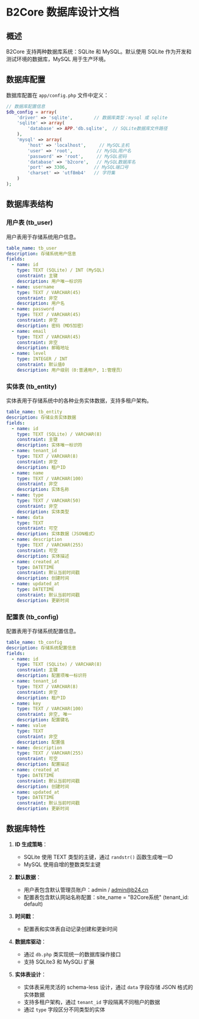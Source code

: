 # B2Core 数据库设计文档

## 概述
B2Core 支持两种数据库系统：SQLite 和 MySQL。默认使用 SQLite 作为开发和测试环境的数据库，MySQL 用于生产环境。

## 数据库配置
数据库配置在 `app/config.php` 文件中定义：

```php
// 数据库配置信息
$db_config = array(
    'driver' => 'sqlite',        // 数据库类型：mysql 或 sqlite
    'sqlite' => array(
        'database' => APP.'db.sqlite',  // SQLite数据库文件路径
    ),
    'mysql' => array(
        'host' => 'localhost',     // MySQL主机
        'user' => 'root',         // MySQL用户名
        'password' => 'root',     // MySQL密码
        'database' => 'b2core',   // MySQL数据库名
        'port' => 3306,          // MySQL端口号
        'charset' => 'utf8mb4'   // 字符集
    )
);
```

## 数据库表结构

### 用户表 (tb_user)

用户表用于存储系统用户信息。

```yaml
table_name: tb_user
description: 存储系统用户信息
fields:
  - name: id
    type: TEXT (SQLite) / INT (MySQL)
    constraint: 主键
    description: 用户唯一标识符
  - name: username
    type: TEXT / VARCHAR(45)
    constraint: 非空
    description: 用户名
  - name: password
    type: TEXT / VARCHAR(45)
    constraint: 非空
    description: 密码（MD5加密）
  - name: email
    type: TEXT / VARCHAR(45)
    constraint: 非空
    description: 邮箱地址
  - name: level
    type: INTEGER / INT
    constraint: 默认值0
    description: 用户级别（0:普通用户, 1:管理员）
```


### 实体表 (tb_entity)

实体表用于存储系统中的各种业务实体数据，支持多租户架构。

```yaml
table_name: tb_entity
description: 存储业务实体数据
fields:
  - name: id
    type: TEXT (SQLite) / VARCHAR(8)
    constraint: 主键
    description: 实体唯一标识符
  - name: tenant_id
    type: TEXT / VARCHAR(8)
    constraint: 非空
    description: 租户ID
  - name: name
    type: TEXT / VARCHAR(100)
    constraint: 非空
    description: 实体名称
  - name: type
    type: TEXT / VARCHAR(50)
    constraint: 非空
    description: 实体类型
  - name: data
    type: TEXT
    constraint: 可空
    description: 实体数据（JSON格式）
  - name: description
    type: TEXT / VARCHAR(255)
    constraint: 可空
    description: 实体描述
  - name: created_at
    type: DATETIME
    constraint: 默认当前时间戳
    description: 创建时间
  - name: updated_at
    type: DATETIME
    constraint: 默认当前时间戳
    description: 更新时间
```



### 配置表 (tb_config)

配置表用于存储系统配置信息。

```yaml
table_name: tb_config
description: 存储系统配置信息
fields:
  - name: id
    type: TEXT (SQLite) / VARCHAR(8)
    constraint: 主键
    description: 配置项唯一标识符
  - name: tenant_id
    type: TEXT / VARCHAR(8)
    constraint: 非空
    description: 租户ID
  - name: key
    type: TEXT / VARCHAR(100)
    constraint: 非空, 唯一
    description: 配置键名
  - name: value
    type: TEXT
    constraint: 非空
    description: 配置值
  - name: description
    type: TEXT / VARCHAR(255)
    constraint: 可空
    description: 配置描述
  - name: created_at
    type: DATETIME
    constraint: 默认当前时间戳
    description: 创建时间
  - name: updated_at
    type: DATETIME
    constraint: 默认当前时间戳
    description: 更新时间
```

## 数据库特性

1. **ID 生成策略**：
   - SQLite 使用 TEXT 类型的主键，通过 `randstr()` 函数生成唯一ID
   - MySQL 使用自增的整数类型主键

2. **默认数据**：
   - 用户表包含默认管理员账户：admin / admin@b24.cn
   - 配置表包含默认网站名称配置：site_name = "B2Core系统" (tenant_id: default)

3. **时间戳**：
   - 配置表和实体表自动记录创建和更新时间

4. **数据库驱动**：
   - 通过 `db.php` 类实现统一的数据库操作接口
   - 支持 SQLite3 和 MySQLi 扩展

5. **实体表设计**：
   - 实体表采用灵活的 schema-less 设计，通过 `data` 字段存储 JSON 格式的实体数据
   - 支持多租户架构，通过 `tenant_id` 字段隔离不同租户的数据
   - 通过 `type` 字段区分不同类型的实体